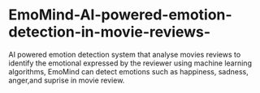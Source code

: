 # EmoMind-AI-powered-emotion-detection-in-movie-reviews-
AI powered emotion detection system that analyse movies reviews to identify the emotional expressed by the reviewer using machine learning algorithms, EmoMind can detect emotions such as happiness, sadness, anger,and suprise in movie review.
